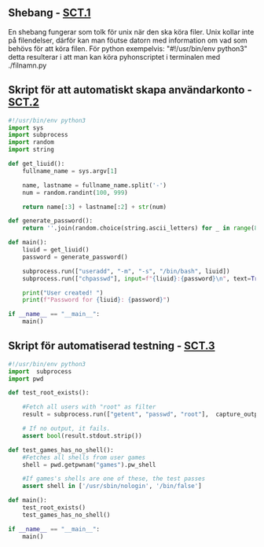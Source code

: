 ## Shebang - [SCT.1](https://www.ida.liu.se/~TDDI41/2025/uppgifter/sct/index.sv.shtml#SCT.1)
En shebang fungerar som tolk för unix när den ska köra filer. Unix kollar inte på filendelser, därför kan man föutse datorn med information om vad som behövs för att köra filen. För python exempelvis: "#!/usr/bin/env python3" detta resulterar i att man kan köra pyhonscriptet i terminalen med ./filnamn.py

## Skript för att automatiskt skapa användarkonto - [SCT.2](https://www.ida.liu.se/~TDDI41/2025/uppgifter/sct/index.sv.shtml#SCT.2)
``` python
#!/usr/bin/env python3
import sys
import subprocess
import random
import string

def get_liuid():
    fullname_name = sys.argv[1]

    name, lastname = fullname_name.split('-')
    num = random.randint(100, 999)

    return name[:3] + lastname[:2] + str(num)

def generate_password():
    return ''.join(random.choice(string.ascii_letters) for _ in range(8))

def main():
    liuid = get_liuid()
    password = generate_password()

    subprocess.run(["useradd", "-m", "-s", "/bin/bash", liuid])
    subprocess.run(["chpasswd"], input=f"{liuid}:{password}\n", text=True, check=True)

    print("User created! ")
    print(f"Password for {liuid}: {password}")

if __name__ == "__main__":
    main()
```
## Skript för automatiserad testning - [SCT.3](https://www.ida.liu.se/~TDDI41/2025/uppgifter/sct/index.sv.shtml#SCT.3)

``` python
#!/usr/bin/env python3
import  subprocess
import pwd

def test_root_exists():

    #Fetch all users with "root" as filter
    result = subprocess.run(["getent", "passwd", "root"],  capture_output=True, text=True) 

    # If no output, it fails.
    assert bool(result.stdout.strip()) 

def test_games_has_no_shell():
    #Fetches all shells from user games
    shell = pwd.getpwnam("games").pw_shell

    #If games's shells are one of these, the test passes
    assert shell in ['/usr/sbin/nologin', '/bin/false']

def main():
    test_root_exists()
    test_games_has_no_shell()

if __name__ == "__main__":
    main()

```
